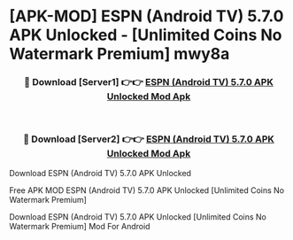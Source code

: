 # [APK-MOD] ESPN (Android TV) 5.7.0 APK Unlocked - [Unlimited Coins No Watermark Premium] mwy8a



<div align="center">
<h3>🔴 Download [Server1] 👉👉 <a href="https://momento.my/?title=ESPN_(Android_TV)_5.7.0_APK_Unlocked">ESPN (Android TV) 5.7.0 APK Unlocked Mod Apk</a></h3><br>

<h3>🔴 Download [Server2] 👉👉 <a href="https://momento.my/?title=ESPN_(Android_TV)_5.7.0_APK_Unlocked">ESPN (Android TV) 5.7.0 APK Unlocked Mod Apk</a></h3>
</div>



Download ESPN (Android TV) 5.7.0 APK Unlocked 

Free APK MOD ESPN (Android TV) 5.7.0 APK Unlocked [Unlimited Coins No Watermark Premium]

Download ESPN (Android TV) 5.7.0 APK Unlocked [Unlimited Coins No Watermark Premium] Mod For Android
